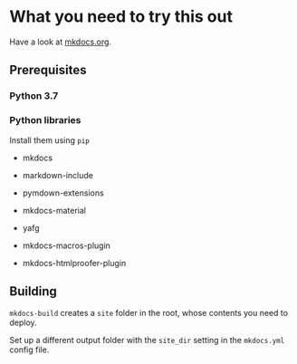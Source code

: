 # What you need to try this out

Have a look at [mkdocs.org](https://www.mkdocs.org/).

## Prerequisites

### Python 3.7

### Python libraries

Install them using `pip`

* mkdocs

* markdown-include

* pymdown-extensions

* mkdocs-material

* yafg

* mkdocs-macros-plugin

* mkdocs-htmlproofer-plugin

## Building

`mkdocs-build` creates a `site` folder in the root, whose contents you need to deploy.

Set up a different output folder with the `site_dir` setting in the `mkdocs.yml` config file.
